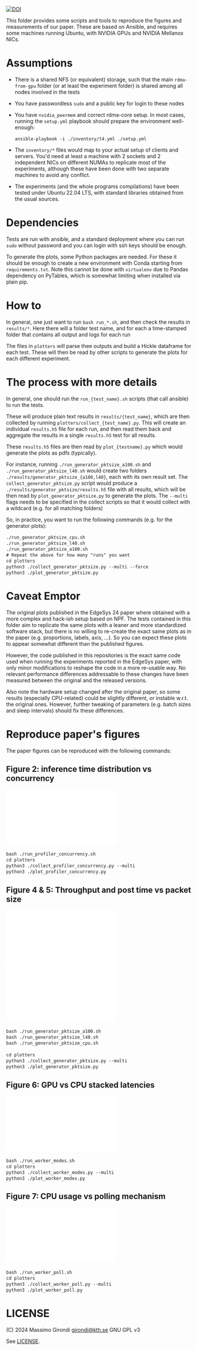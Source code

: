 [![DOI](https://zenodo.org/badge/DOI/10.5281/zenodo.13332403.svg)](https://doi.org/10.5281/zenodo.13332403)




This folder provides some scripts and tools to reproduce the figures and measurements of our paper.
These are based on Ansible, and requires some machines running Ubuntu, with NVIDIA GPUs and NVIDIA Mellanox NICs.




# Assumptions
- There is a shared NFS (or equivalent) storage, such that the main `rdma-from-gpu` folder (or at least the experiment folder) is shared among all nodes involved in the tests
- You have passwordless `sudo` and a public key for login to these nodes
- You have `nvidia_peermem` and correct rdma-core setup.
  In most cases, running the `setup.yml` playbook should prepare the environment well-enough:
    ```
    ansible-playbook -i ./inventory/t4.yml ./setup.yml
    ```

- The `inventory/*` files would map to your actual setup of clients and servers. You'd need at least a machine with 2 sockets and 2 independent NICs on different NUMAs to replicate most of the experiments, although these have been done with two separate machines to avoid any conflict.
- The experiments (and the whole programs compilations) have been tested under Ubuntu 22.04 LTS, with standard libraries obtained from the usual sources.


# Dependencies

Tests are run with ansible, and a standard deployment where you can run `sudo` without password and you can login with ssh keys should be enough.

To generate the plots, some Python packages are needed.
For these it should be enough to create a new environment with Conda starting from `requirements.txt`.
Note this cannot be done with `virtualenv` due to Pandas dependency on PyTables, which is somewhat limiting when installed via plain pip.

# How to

In general, one just want to run `bash run_*.sh`, and then check the results in `results/*`.
Here there will a folder test name, and for each a time-stamped folder that contains all output and logs for each run

The files in `plotters` will parse thee outputs and build a Hickle dataframe for each test.
These will then be read by other scripts to generate the plots for each different experiment.


# The process with more details

In general, one should run the `run_{test_name}.sh` scripts (that call ansible) to run the tests.

These will produce plain text results in `results/{test_name}`, which are then collected by running `plotters/collect_{test_name}.py`.
This will create an individual `results.h5` file for each run, and then read them back and aggregate the results in a single `results.h5` test for all results.

These `results.h5` files are then read by `plot_{testname}.py` which would generate the plots as pdfs (typically).

For instance, running `./run_generator_pktsize_a100.sh` and `./run_generator_pktsize_l40.sh` would create two folders `./results/generator_pktsize_{a100,l40}`, each with its own result set.
The `collect_generator_pktsize.py` script would produce a `./results/generator_pktsize/results.h5` file with all results, which will be then read by `plot_generator_pktsize.py` to generate the plots.
The `--multi` flags needs to be specified in the collect scripts so that it would collect with a wildcard (e.g. for all matching folders)

So, in practice, you want to run the following commands (e.g. for the generator plots):

```
./run_generator_pktsize_cpu.sh 
./run_generator_pktsize_l40.sh 
./run_generator_pktsize_a100.sh 
# Repeat the above for how many "runs" you want
cd plotters
python3 ./collect_generator_pktsize.py --multi --force
python3 ./plot_generator_pktsize.py
```




# Caveat Emptor

The original plots published in the EdgeSys 24 paper where obtained with a more complex and hack-ish setup based on NPF.
The tests contained in this folder aim to replicate the same plots with a leaner and more standardized software stack, but there is no willing to re-create the exact same plots as in the paper (e.g. proportions, labels, axis, ...).
So you can expect these plots to appear somewhat different than the published figures.

However, the code published in this repositories is the exact same code used when running the experiments reported in the EdgeSys paper, with only minor modifications to reshape the code in a more re-usable way.
No relevant performance differences addressable to these changes have been measured between the original and the released versions.

Also note the hardware setup changed after the original paper, so some results (especially CPU-related) could be slightly different, or instable w.r.t. the original ones. However, further tweaking of parameters (e.g. batch sizes and sleep intervals) should fix these differences.

# Reproduce paper's figures

The paper figures can be reproduced with the following commands:

## Figure 2: inference time distribution vs concurrency
![Figure 2](results/profiler_concurrency/plots/profiler_concurrency_cdf_a100_squeezenet_tuned.pdf)

```
bash ./run_profiler_concurrency.sh
cd plotters
python3 ./collect_profiler_concurrency.py --multi
python3 ./plot_profiler_concurrency.py
```


## Figure 4 & 5: Throughput and post time vs packet size
![Figure 4](results/generator_pktsize/plots/generator_pktsize_mode_rx_bps.pdf)
![Figure 5](results/generator_pktsize/plots/generator_pktsize_mode_avg_send.pdf)

```
bash ./run_generator_pktsize_a100.sh
bash ./run_generator_pktsize_l40.sh
bash ./run_generator_pktsize_cpu.sh

cd plotters
python3 ./collect_generator_pktsize.py --multi
python3 ./plot_generator_pktsize.py
```

## Figure 6: GPU vs CPU stacked latencies
![Figure 6](results/worker_modes/plots/worker_stacked_latencies.pdf)

```
bash ./run_worker_modes.sh
cd plotters
python3 ./collect_worker_modes.py --multi
python3 ./plot_worker_modes.py
```

## Figure 7: CPU usage vs polling mechanism
![Figure 7](results/worker_poll/plots/worker_cpu_poll.pdf)

```
bash ./run_worker_poll.sh
cd plotters
python3 ./collect_worker_poll.py --multi
python3 ./plot_worker_poll.py
```

# LICENSE

(C) 2024 Massimo Girondi  girondi@kth.se GNU GPL v3

See [LICENSE](LICENSE).
